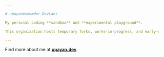 ```yaml
---

# upayanmazumder-DevLabs

My personal coding **sandbox** and **experimental playground**.

This organization hosts temporary forks, works-in-progress, and early-stage projects not yet on my main profile.

---
```


Find more about me at **[upayan.dev](https://upayan.dev)**.
